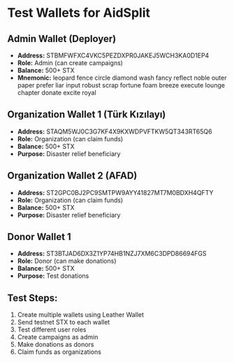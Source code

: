# Test Wallets for AidSplit

## Admin Wallet (Deployer)
- **Address:** STBMFWFXC4VKC5PEZDXPR0JAKEJ5WCH3KA0D1EP4
- **Role:** Admin (can create campaigns)
- **Balance:** 500+ STX
- **Mnemonic:** leopard fence circle diamond wash fancy reflect noble outer paper prefer liar input robust scrap fortune foam breeze execute lounge chapter donate excite royal

## Organization Wallet 1 (Türk Kızılayı)
- **Address:** STAQM5WJ0C3G7KF4X9KXWDPVFTKW5QT343RT65Q6
- **Role:** Organization (can claim funds)
- **Balance:** 500+ STX
- **Purpose:** Disaster relief beneficiary

## Organization Wallet 2 (AFAD)
- **Address:** ST2GPC0BJ2PC9SMTPW9AYY41827MT7M0BDXH4QFTY
- **Role:** Organization (can claim funds)
- **Balance:** 500+ STX
- **Purpose:** Disaster relief beneficiary

## Donor Wallet 1
- **Address:** ST3BTJAD6DX3Z1YP74HB1NZJ7XM6C3DPD86694FGS
- **Role:** Donor (can make donations)
- **Balance:** 500+ STX
- **Purpose:** Test donations

## Test Steps:
1. Create multiple wallets using Leather Wallet
2. Send testnet STX to each wallet
3. Test different user roles
4. Create campaigns as admin
5. Make donations as donors
6. Claim funds as organizations
